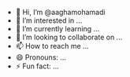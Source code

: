 - 👋 Hi, I’m @aaghamohamadi
- 👀 I’m interested in ...
- 🌱 I’m currently learning ...
- 💞️ I’m looking to collaborate on ...
- 📫 How to reach me ...
- 😄 Pronouns: ...
- ⚡ Fun fact: ...

<!---
aaghamohaadi/aaghamohaadi is a ✨ special ✨ repository because its `README.md` (this file) appears on your GitHub profile.
You can click the Preview link to take a look at your changes.
--->
